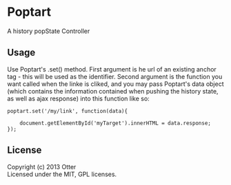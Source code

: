 # Poptart

A history popState Controller

## Usage
Use Poptart's .set() method. First argument is he url of an existing anchor tag - this will be used as the identifier.
Second argument is the function you want called when the linke is cliked, and you may pass Poptart's data object (which contains the information contained when pushing the history state, as well as ajax response)  into this function like so:

	poptart.set('/my/link', function(data){

		document.getElementById('myTarget').innerHTML = data.response;
	});

## License
Copyright (c) 2013 Otter  
Licensed under the MIT, GPL licenses.
